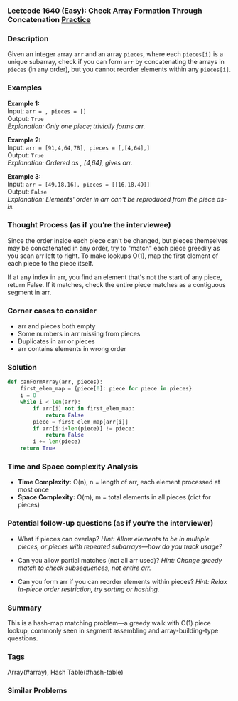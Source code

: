 ### Leetcode 1640 (Easy): Check Array Formation Through Concatenation [Practice](https://leetcode.com/problems/check-array-formation-through-concatenation)

### Description  
Given an integer array `arr` and an array `pieces`, where each `pieces[i]` is a unique subarray, check if you can form `arr` by concatenating the arrays in `pieces` (in any order), but you cannot reorder elements within any `pieces[i]`.

### Examples  
**Example 1:**  
Input: `arr = , pieces = []`  
Output: `True`  
*Explanation: Only one piece; trivially forms arr.*

**Example 2:**  
Input: `arr = [91,4,64,78], pieces = [,[4,64],]`  
Output: `True`  
*Explanation: Ordered as , [4,64],  gives arr.*

**Example 3:**  
Input: `arr = [49,18,16], pieces = [[16,18,49]]`  
Output: `False`  
*Explanation: Elements' order in arr can't be reproduced from the piece as-is.*

### Thought Process (as if you’re the interviewee)  
Since the order inside each piece can't be changed, but pieces themselves may be concatenated in any order, try to "match" each piece greedily as you scan arr left to right. To make lookups O(1), map the first element of each piece to the piece itself.

If at any index in arr, you find an element that's not the start of any piece, return False. If it matches, check the entire piece matches as a contiguous segment in arr.

### Corner cases to consider  
- arr and pieces both empty
- Some numbers in arr missing from pieces
- Duplicates in arr or pieces
- arr contains elements in wrong order

### Solution

```python
def canFormArray(arr, pieces):
    first_elem_map = {piece[0]: piece for piece in pieces}
    i = 0
    while i < len(arr):
        if arr[i] not in first_elem_map:
            return False
        piece = first_elem_map[arr[i]]
        if arr[i:i+len(piece)] != piece:
            return False
        i += len(piece)
    return True
```

### Time and Space complexity Analysis  
- **Time Complexity:** O(n), n = length of arr, each element processed at most once
- **Space Complexity:** O(m), m = total elements in all pieces (dict for pieces)

### Potential follow-up questions (as if you’re the interviewer)  
- What if pieces can overlap?
  *Hint: Allow elements to be in multiple pieces, or pieces with repeated subarrays—how do you track usage?*

- Can you allow partial matches (not all arr used)?
  *Hint: Change greedy match to check subsequences, not entire arr.*

- Can you form arr if you can reorder elements within pieces?
  *Hint: Relax in-piece order restriction, try sorting or hashing.*

### Summary
This is a hash-map matching problem—a greedy walk with O(1) piece lookup, commonly seen in segment assembling and array-building-type questions.

### Tags
Array(#array), Hash Table(#hash-table)

### Similar Problems
